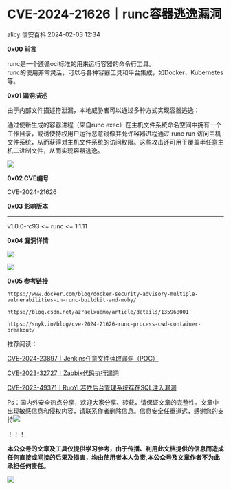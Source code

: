 #  CVE-2024-21626｜runc容器逃逸漏洞   
alicy  信安百科   2024-02-03 12:34  
  
**0x00 前言**  
  
  
runc是一个遵循oci标准的用来运行容器的命令行工具。  
runc的使用非常灵活，可以与各种容器工具和平台集成，如Docker、Kubernetes等。  
  
  
  
**0x01 漏洞描述**  
  
  
由于内部文件描述符泄漏，本地威胁者可以通过多种方式实现容器逃逸：  
  
  
通过使新生成的容器进程（来自runc exec）在主机文件系统命名空间中拥有一个工作目录，或诱使特权用户运行恶意镜像并允许容器进程通过 runc run 访问主机文件系统，从而获得对主机文件系统的访问权限。这些攻击还可用于覆盖半任意主机二进制文件，从而实现容器逃逸。  
  
  
![](https://mmbiz.qpic.cn/sz_mmbiz_png/Whm7t4Je6uqlY4bwfSOMicbe1g4G2DmHBpKckiaTHTaJMibXVJWv2BoMonSicgtlGzRz1n1o5PIe2fQkvF8VvTnVJg/640?wx_fmt=png&from=appmsg "")  
  
  
  
**0x02 CVE编号**  
  
  
CVE-2024-21626  
  
  
  
**0x03 影响版本**  
  
****  
v1.0.0-rc93 <= runc <= 1.1.11  
  
  
  
**0x04 漏洞详情**  
  
  
![](https://mmbiz.qpic.cn/sz_mmbiz_gif/Whm7t4Je6uqlY4bwfSOMicbe1g4G2DmHBqKhmXRbK2vZGSIextLnj71ibaYwMVyfhc9mStFEiaPiabAf4voqVVpicmw/640?wx_fmt=gif&from=appmsg "")  
  
  
  
![](https://mmbiz.qpic.cn/sz_mmbiz_gif/Whm7t4Je6uqlY4bwfSOMicbe1g4G2DmHBlJB2DCrZ4nTcOrJaicjdcAa69sVA5aSh3DUJ7E9dgxKlh8tibiblEHyHA/640?wx_fmt=gif&from=appmsg "")  
  
  
  
**0x05 参考链接**  
  
```
https://www.docker.com/blog/docker-security-advisory-multiple-vulnerabilities-in-runc-buildkit-and-moby/
```  
  
```
https://blog.csdn.net/azraelxuemo/article/details/135968001
```  
  
  
```
https://snyk.io/blog/cve-2024-21626-runc-process-cwd-container-breakout/
```  
  
  
  
推荐阅读：  
  
  
[CVE-2024-23897｜Jenkins任意文件读取漏洞（POC）](http://mp.weixin.qq.com/s?__biz=Mzg2ODcxMjYzMA==&mid=2247484862&idx=2&sn=be561cea98b541062372c009f9e1c052&chksm=cea96c67f9dee57101d41c973824574329694116b2f7f0cbd721ab13e583fec078e44b19d1db&scene=21#wechat_redirect)  
  
  
  
[CVE-2023-32727｜Zabbix代码执行漏洞](http://mp.weixin.qq.com/s?__biz=Mzg2ODcxMjYzMA==&mid=2247484813&idx=1&sn=acb744d6fe46bc14ce421300d16df6df&chksm=cea96c54f9dee542d027e46a4b1105893ea1960ba9a4bd2db375c987de39f98c8b52af2160a2&scene=21#wechat_redirect)  
  
  
  
[CVE-2023-49371｜RuoYi 若依后台管理系统存在SQL注入漏洞](http://mp.weixin.qq.com/s?__biz=Mzg2ODcxMjYzMA==&mid=2247484793&idx=2&sn=f1f9b8f381fd0df6beb1964fd5858480&chksm=cea96ca0f9dee5b67d3e256c8ef0c363272df15040090304e590f1b49eeb0b7f078864e8f197&scene=21#wechat_redirect)  
  
  
  
  
  
Ps：国内外安全热点分享，欢迎大家分享、转载，请保证文章的完整性。文章中出现敏感信息和侵权内容，请联系作者删除信息。信息安全任重道远，感谢您的支持![](https://mmbiz.qpic.cn/mmbiz_png/Whm7t4Je6urTIficI8UhQibwpYWx4ic7Bk40AJlXrgx3icofWCbd5cbJFheld132R8exvlHnicn0AUjHLmVok4wV9qA/640?wx_fmt=png&wxfrom=5&wx_lazy=1&wx_co=1 "")  
  
！！！  
  
  
**本公众号的文章及工具仅提供学习参考，由于传播、利用此文档提供的信息而造成任何直接或间接的后果及损害，均由使用者本人负责,本公众号及文章作者不为此承担任何责任。**  
  
![](https://mmbiz.qpic.cn/mmbiz_png/Whm7t4Je6uqQ24S6worK6npevNP8p1uPc9jQeMAib2iaibBnibOzFaIbD0KlvsEtUAmL3xdbJJnWk74Y1KfBcIazzw/640?wx_fmt=png "")  
  
